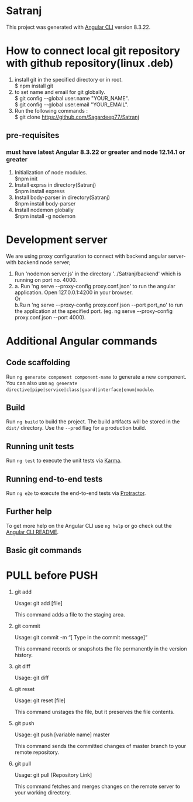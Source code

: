 # Satranj

This project was generated with [Angular CLI](https://github.com/angular/angular-cli) version 8.3.22.


# How to connect local git repository with github repository(linux .deb)
1. install git in the specified directory or in root.  
    $ npm install git 
2. to set name and email for git globally.  
    $ git config --global user.name "YOUR_NAME".  
    $ git config --global user.email "YOUR_EMAIL".
2. Run the following commands :   
    $ git clone https://github.com/Sagardeep77/Satranj

<!-- 3. Go inside the directory ../Satranj and run the following commands:
    $ git init 
    <!-- $ git add -A
    $ git commit -m "First commit from new computer"
    $ git remote add origin https://github.com/Sagardeep77/Satranj -->

<!-- All of that should have been:



which would have automatically copied the contents of the remote repo and added it as the remote origin. You're not meant to be doing that by hand.

 

If there are local files to add that aren't in the remote repo, those can be added after the clone operation. Then the history won't be divergent, the new commit will have the HEAD of the remote repo as its parent, and git push will go right through.

 

The key is right in the name of the remote: "origin". It's meant to be the source of your local repo's copy of the history, not the destination for it.

 

The accepted answer may be the solution to this problem, when it's already happened, but it's much better to never get into that situation in the first place. -->

## pre-requisites

### must have latest Angular 8.3.22 or greater and node 12.14.1 or greater


1. Initialization of node modules.  
     $npm init  
2. Install exprss in directory(Satranj)   
     $npm install express
3. Install body-parser in directory(Satranj)   
     $npm install body-parser 
4. Install nodemon globally   
     $npm install -g nodemon 


# Development server

We are using proxy configuration to connect with backend angular server- with backend node server;  
1. Run 'nodemon server.js' in the directory '../Satranj/backend' which is running on port no. 4000.
2. 
    a. Run 'ng serve --proxy-config proxy.conf.json' to run the angular application. Open 127.0.0.1:4200 in your browser.  
      Or  
    b.Ru n 'ng serve --proxy-config proxy.conf.json --port port_no' to run the application at the specified port. (eg. ng serve --proxy-config proxy.conf.json --port 4000).



# Additional Angular commands

## Code scaffolding

Run `ng generate component component-name` to generate a new component. You can also use `ng generate directive|pipe|service|class|guard|interface|enum|module`.

## Build 

Run `ng build` to build the project. The build artifacts will be stored in the `dist/` directory. Use the `--prod` flag for a production build.

## Running unit tests

Run `ng test` to execute the unit tests via [Karma](https://karma-runner.github.io).

## Running end-to-end tests

Run `ng e2e` to execute the end-to-end tests via [Protractor](http://www.protractortest.org/).

## Further help

To get more help on the Angular CLI use `ng help` or go check out the [Angular CLI README](https://github.com/angular/angular-cli/blob/master/README.md).




## Basic git commands

# PULL before PUSH

1. git add  

    Usage: git add [file]  

    This command adds a file to the staging area.  

2. git commit  

    Usage: git commit -m “[ Type in the commit message]”  

    This command records or snapshots the file permanently in the version history.  

3. git diff  
 
    Usage: git diff  

4.  git reset  

    Usage: git reset [file]  

    This command unstages the file, but it preserves the file contents.  

5. git push  

    Usage: git push [variable name] master  

    This command sends the committed changes of master branch to your remote repository.  

6. git pull  

    Usage:  git pull [Repository Link]  

    This command fetches and merges changes on the remote server to your working directory.  
